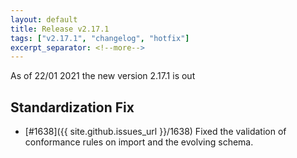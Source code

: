 ```yaml
---
layout: default
title: Release v2.17.1
tags: ["v2.17.1", "changelog", "hotfix"]
excerpt_separator: <!--more-->
---
```


As of 22/01 2021 the new version 2.17.1 is out
<!--more-->

## Standardization Fix
- [#1638]({{ site.github.issues_url }}/1638) Fixed the validation of conformance rules on import and the evolving schema.
